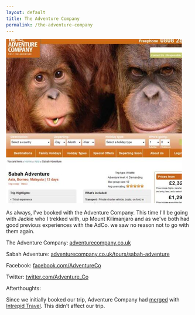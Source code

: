 ```yaml
---
layout: default
title: The Adventure Company
permalink: /the-adventure-company
---
```

[![](/assets/optimised/adventure.jpg "adventure")](http://www.adventurecompany.co.uk/tours/sabah-adventure)

As always, I've booked with the Adventure Company. This time I'll be going with Jackie who I trekked with, up Mount Kilimanjaro and as we've both had good previous experiences with the AdCo. we saw no reason not to go with them again.

The Adventure Company: [adventurecompany.co.uk](https://twitter.com/Adventure_Co)

Sabah Adventure: [adventurecompany.co.uk/tours/sabah-adventure](http://www.adventurecompany.co.uk/tours/sabah-adventure)

Facebook: [facebook.com/AdventureCo](https://www.facebook.com/AdventureCo)

Twitter: [twitter.com/Adventure_Co](https://twitter.com/Adventure_Co)

Afterthoughts:

Since we initially booked our trip, Adventure Company had [merged](http://www.adventurecompany.co.uk/intrepid) with [Intrepid Travel](http://www.intrepidtravel.com/uk). This didn't affect our trip.

